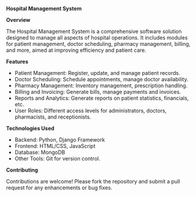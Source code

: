 **Hospital Management System**

**Overview**

The Hospital Management System is a comprehensive software solution designed to manage all aspects of hospital operations. It includes modules for patient management, doctor scheduling, pharmacy management, billing, and more, aimed at improving efficiency and patient care.

**Features**

- Patient Management: Register, update, and manage patient records.
- Doctor Scheduling: Schedule appointments, manage doctor availability.
- Pharmacy Management: Inventory management, prescription handling.
- Billing and Invoicing: Generate bills, manage payments and invoices.
- Reports and Analytics: Generate reports on patient statistics, financials, etc.
- User Roles: Different access levels for administrators, doctors, pharmacists, and receptionists.

**Technologies Used**

- Backend: Python, Django Framework
- Frontend: HTML/CSS, JavaScript
- Database: MongoDB
- Other Tools: Git for version control.

**Contributing**

Contributions are welcome! Please fork the repository and submit a pull request for any enhancements or bug fixes.
